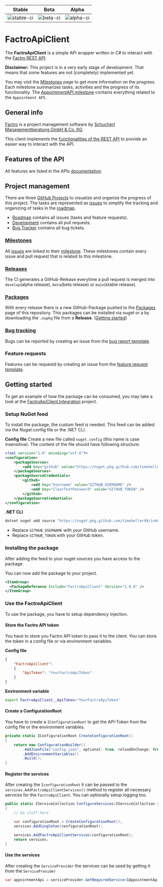|Stable|Beta|Alpha|
|---|---|---|
|![stable-ci]|![beta-ci]|![alpha-ci]|

# FactroApiClient
The **FactroApiClient** is a simple API wrapper written in C# to interact with the [Factro REST API][factro-api-url].

**Disclaimer:**
This project is in a very early stage of development.
That means that some features are not (completely) implemented yet.

You may visit the [Milestones][milestones-url] page to get more information on the progress.
Each milestone summarizes tasks, activities and the progress of its functionality.
The [AppointmentAPI milestone](https://github.com/timoheller99/FactroApiClient/milestone/1) contains everything related to the `Appointment API`.

## General info
[Factro][factro-url] is a project management software by [Schuchert Managementberatung GmbH & Co. KG][schuchert-url].

This client implements the [functionalities of the REST API][factro-api-docs-url] to provide an easier way to interact with the API.

## Features of the API
All features are listed in the APIs [documentation][factro-api-docs-url].

## Project management
There are three [GitHub Projects][projects-url] to visualize and organize the progress of this project.
The tasks are represented as [issues][issues-url] to simplify the tracking and organizing of tasks in the [roadmap][roadmap-project-url].
* [Roadmap][roadmap-project-url] contains all issues (tasks and feature requests).
* [Development][development-project-url] contains all pull requests.
* [Bug Tracker][bug-tracker-project-url] contains all bug tickets.

### [Milestones][milestones-url]
All [issues][issues-url] are linked to their [milestone][milestones-url].
These milestones contain every issue and pull request that is related to this milestone.

### [Releases][releases-url]
The CI generates a GitHub-Release everytime a pull request is merged into `develop`(alpha release), `beta`(beta release) or `main`(stable release).

### [Packages][packages-url]
With every release there is a new GitHub-Package pushed to the [Packages][packages-url] page of this repository.
This packages can be installed via nuget or a by downloading the `.nupkg` file from a **Release**. ([Getting started](#getting-started))

### [Bug tracking][bug-tracker-project-url]
Bugs can be reported by creating an issue from the [bug report template][bug-report-issue-template-url].

### Feature requests
Features can be requestd by creating an issue from the [feature request template][feature-request-issue-template-url].

## Getting started
To get an example of how the package can be consumed, you may take a look at the [FactroApiClient.Integration](https://github.com/timoheller99/FactroApiClient/tree/develop/tests/FactroApiClient.Integration) project.

### Setup NuGet feed
To install the package, the custom feed is needed.
This feed can be added via the Nuget.config file or the .NET CLI.

**Config file**
Create a new file called `nuget.config` (this name is case insensitive).
The content of the file should have following structure:
```xml
<?xml version="1.0" encoding="utf-8"?>
<configuration>
    <packageSources>
        <add key="github" value="https://nuget.pkg.github.com/timoheller99/index.json" />
    </packageSources>
    <packageSourceCredentials>
        <github>
            <add key="Username" value="GITHUB_USERNAME" />
            <add key="ClearTextPassword" value="GITHUB_TOKEN" />
        </github>
    </packageSourceCredentials>
</configuration>
```
**.NET CLI**
```bash
dotnet nuget add source "https://nuget.pkg.github.com/timoheller99/index.json" -n "github" -u "GITHUB_USERNAME" -p "GITHUB_TOKEN" --store-password-in-clear-text
```
* Replace `GITHUB_USERNAME` with your GitHub username.
* Replace `GITHUB_TOKEN` with your GitHub token.

### Installing the package
After adding the feed to your nuget sources you have access to the package.

You can now add the package to your project.

```xml
<ItemGroup>
  <PackageReference Include="FactroApiClient" Version="1.0.0" />
</ItemGroup>
```

### Use the FactroApiClient
To use the package, you have to setup dependency injection.

#### Store the Factro API token
You have to store you Factro API token to pass it to the client.
You can store the token in a config file or via environment variables.

**Config file**
```json
{
    "FactroApiClient":
    {
        "ApiToken": "YourFactroApiToken"
    }
}
```
**Environment variable**
```bash
export FactroApiClient__ApiToken="YourFactroApiToken"
```

#### Create a ConfigurationRoot
You have to create a `IConfigurationRoot` to get the API-Token from the config file or the environment variables.
```csharp
private static IConfigurationRoot CreateConfigurationRoot()
{
    return new ConfigurationBuilder()
        .AddJsonFile("config.json", optional: true, reloadOnChange: true)
        .AddEnvironmentVariables()
        .Build();
}
```

#### Register the services
After creating the `IconfigurationRoot` it can be passed to the `services.AddFactroApiClientServices()` method to register all necessary services for the `FactroApiClient`.
You can optionally setup logging too.
```csharp
public static IServiceCollection ConfigureServices(IServiceCollection services)
{
    // Do stuff here

    var configurationRoot = CreateConfigurationRoot();
    services.AddSingleton(configurationRoot);

    services.AddFactroApiClientServices(configurationRoot);
    return services;
}
```

#### Use the services
After creating the `ServiceProvider` the services can be used by getting it from the `ServiceProvider`
```csharp
var appointmentApi = serviceProvider.GetRequiredService<IAppointmentApi>();
```






[schuchert-url]: https://www.schuchert.de/
[factro-url]: https://www.factro.de/
[factro-api-url]: https://www.factro.de/blog/factro-api/
[factro-api-docs-url]: https://cloud.factro.com/api/core/docs/

[issues-url]: https://github.com/timoheller99/FactroApiClient/issues
[milestones-url]: https://github.com/timoheller99/FactroApiClient/milestones
[releases-url]: https://github.com/timoheller99/FactroApiClient/releases
[packages-url]: https://github.com/timoheller99/FactroApiClient/packages/504267

[bug-report-issue-template-url]: https://github.com/timoheller99/FactroApiClient/issues/new?assignees=timoheller99&labels=bug&template=bug_report.md&title=
[feature-request-issue-template-url]: https://github.com/timoheller99/FactroApiClient/issues/new?assignees=timoheller99&labels=enhancement&template=feature_request.md&title=

[alpha-ci]: https://github.com/timoheller99/FactroApiClient/workflows/FactroApiClient%20CI/badge.svg?branch=develop
[beta-ci]: https://github.com/timoheller99/FactroApiClient/workflows/FactroApiClient%20CI/badge.svg?branch=beta
[stable-ci]: https://github.com/timoheller99/FactroApiClient/workflows/FactroApiClient%20CI/badge.svg?branch=main

[projects-url]: https://github.com/timoheller99/FactroApiClient/projects
[roadmap-project-url]: https://github.com/timoheller99/FactroApiClient/projects/1
[development-project-url]: https://github.com/timoheller99/FactroApiClient/projects/2
[bug-tracker-project-url]: https://github.com/timoheller99/FactroApiClient/projects/3
